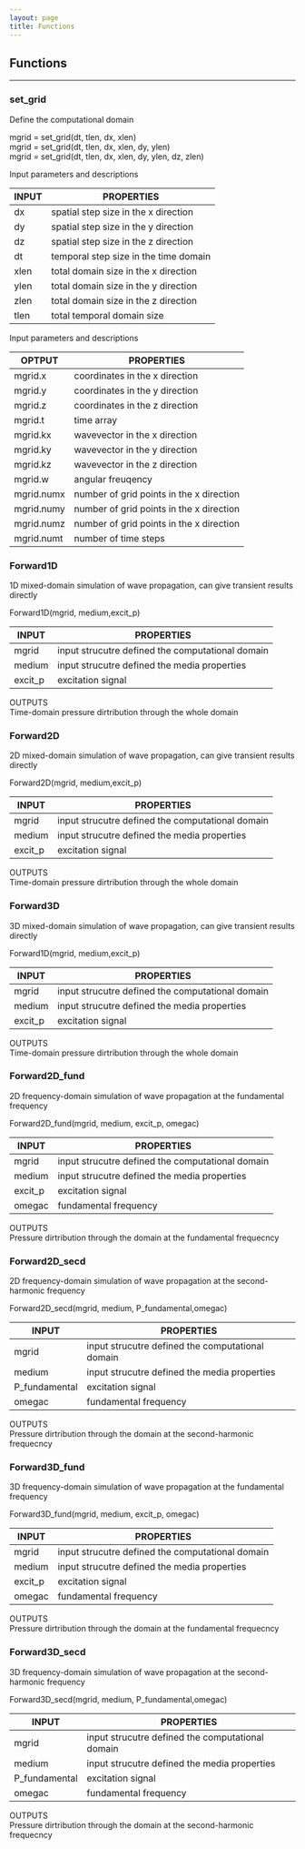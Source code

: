 ```yaml
---
layout: page
title: Functions
---
```

 
## Functions
***        
### set_grid 

Define the computational domain      

mgrid = set_grid(dt, tlen, dx, xlen)     
mgrid = set_grid(dt, tlen, dx, xlen, dy, ylen)     
mgrid = set_grid(dt, tlen, dx, xlen, dy, ylen, dz, zlen)     

Input parameters and descriptions        

INPUT | PROPERTIES               
------------ | -------------                              
dx   | spatial step size in the x direction          
dy   | spatial step size in the y direction           
dz   | spatial step size in the z direction             
dt   | temporal step size in the time domain       
xlen |  total domain size in the x direction        
ylen |  total domain size in the y direction                
zlen |  total domain size in the z direction                  
tlen | total temporal domain size             

Input parameters and descriptions        

OPTPUT | PROPERTIES                     
------------ | -------------                                
mgrid.x  | coordinates in the x direction          
mgrid.y  | coordinates in the y direction          
mgrid.z  | coordinates in the z direction           
mgrid.t  | time array            
mgrid.kx |  wavevector in the x direction            
mgrid.ky |  wavevector in the y direction              
mgrid.kz |  wavevector in the z direction               
mgrid.w  | angular freuqency              
mgrid.numx | number of grid points in the x direction                  
mgrid.numy | number of grid points in the x direction     
mgrid.numz | number of grid points in the x direction    
mgrid.numt | number of time steps          

### Forward1D ###         

1D mixed-domain simulation of wave propagation, can give transient results directly               

Forward1D(mgrid, medium,excit_p)            

INPUT | PROPERTIES               
------------ | -------------    
mgrid    |input strucutre defined the computational domain            
medium   |input strucutre defined the media properties             
excit_p  |excitation signal        

OUTPUTS                 
Time-domain pressure dirtribution through the whole domain         

### Forward2D     

2D mixed-domain simulation of wave propagation, can give transient results directly                     

Forward2D(mgrid, medium,excit_p)              

INPUT | PROPERTIES                
------------ | -------------     
mgrid    |input strucutre defined the computational domain     
medium   |input strucutre defined the media properties              
excit_p  |excitation signal          

OUTPUTS    
Time-domain pressure dirtribution through the whole domain   

### Forward3D 

3D mixed-domain simulation of wave propagation, can give transient results directly        

Forward1D(mgrid, medium,excit_p)           

INPUT | PROPERTIES               
------------ | -------------    
mgrid    |input strucutre defined the computational domain     
medium   |input strucutre defined the media properties             
excit_p  |excitation signal               

OUTPUTS     
Time-domain pressure dirtribution through the whole domain                

### Forward2D_fund 

2D frequency-domain simulation of wave propagation at the fundamental frequency                 

Forward2D_fund(mgrid, medium, excit_p, omegac)           

INPUT | PROPERTIES               
------------ | -------------    
mgrid    |input strucutre defined the computational domain     
medium   |input strucutre defined the media properties               
excit_p  |excitation signal               
omegac   |fundamental frequency     

OUTPUTS     
Pressure dirtribution through the domain at the fundamental frequecncy        

### Forward2D_secd 

2D frequency-domain simulation of wave propagation at the second-harmonic frequency           

Forward2D_secd(mgrid, medium, P_fundamental,omegac)     

INPUT | PROPERTIES               
------------ | -------------    
mgrid          |input strucutre defined the computational domain     
medium         |input strucutre defined the media properties               
P_fundamental  |excitation signal               
omegac         |fundamental frequency      

OUTPUTS     
Pressure dirtribution through the domain at the second-harmonic frequecncy    

### Forward3D_fund 

3D frequency-domain simulation of wave propagation at the fundamental frequency                  

Forward3D_fund(mgrid, medium, excit_p, omegac)           

INPUT | PROPERTIES               
------------ | -------------    
mgrid    |input strucutre defined the computational domain     
medium   |input strucutre defined the media properties               
excit_p  |excitation signal               
omegac   |fundamental frequency     

OUTPUTS      
Pressure dirtribution through the domain at the fundamental frequecncy      

### Forward3D_secd 

3D frequency-domain simulation of wave propagation at the second-harmonic frequency                   

Forward3D_secd(mgrid, medium, P_fundamental,omegac)     

INPUT | PROPERTIES               
------------ | -------------    
mgrid          |input strucutre defined the computational domain     
medium         |input strucutre defined the media properties               
P_fundamental  |excitation signal               
omegac         |fundamental frequency      

OUTPUTS     
Pressure dirtribution through the domain at the second-harmonic frequecncy         
